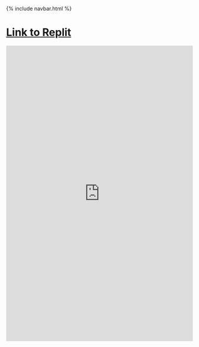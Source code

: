{% include navbar.html %}

# [Link to Replit](https://replit.com/@TankeeTort/NathanShih-Tri-3#main.py)

<iframe frameborder="0" width="100%" height="800px" src="https://replit.com/@TankeeTort/NathanShih-Tri-3#main.py">
